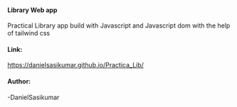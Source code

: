 #### Library Web app

Practical Library app build with Javascript and Javascript dom with the help of tailwind css

#### Link: 
https://danielsasikumar.github.io/Practica_Lib/

#### Author:
-DanielSasikumar
